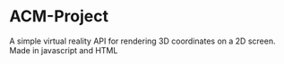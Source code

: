 # ACM-Project

A simple virtual reality API for rendering 3D coordinates on a 2D screen. Made in javascript and HTML